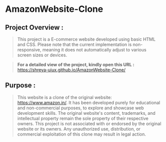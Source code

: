 # AmazonWebsite-Clone

## Project Overview :
> This project is a E-commerce website developed using basic HTML and CSS. Please note that the current implementation is non-responsive, meaning it does not automatically adjust to various screen sizes or devices.

> **For a detailed view of the project, kindly open this URL :** https://shreya-uiux.github.io/AmazonWebsite-Clone/

## Purpose :
> This website is a clone of the original website: https://www.amazon.in/. It has been developed purely for educational and non-commercial purposes, to explore and showcase web development skills. The original website's content, trademarks, and intellectual property remain the sole property of their respective owners. This project is not associated with or endorsed by the original website or its owners. Any unauthorized use, distribution, or commercial exploitation of this clone may result in legal action.
